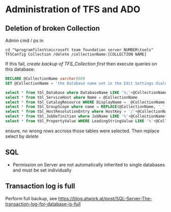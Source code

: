 Administration of TFS and ADO
=================

Deletion of broken Collection
-------------------
Admin cmd / ps in 

```
cd "%programfiles%\microsoft team foundation server NUMBER\tools"
TFSConfig Collection /delete /collectionName:[COLLECTION NAME]
```


If this fail, *create backup of TFS_Collection first* then execute queries on this database:

```sql
DECLARE @CollectionName varchar(60)
SET @CollectionName = 'the Database name set in the Edit Settings dialog'

select * from tbl_Database where DatabaseName LIKE '%;'+@CollectionName
select * from tbl_ServiceHost where Name = @CollectionName
select * from tbl_CatalogResource WHERE DisplayName =  @CollectionName
select * from tbl_GroupScope where name = REPLACE(@CollectionName, '_', '>')
select * from tbl_HostResolutionEntry where HostKey = '/'+@CollectionName+'/'
select * from tbl_JobDefinition where JobName LIKE '%'+@CollectionName+','
select * from tbl_PropertyValue WHERE LeadingStringValue LIKE '%'+@CollectionName
```
ensure, no wrong rows accross those tables were selected. Then replace select by *delete*

SQL
---------------
* Permission on Server are not automatically inherited to single databases and must be set individually

Transaction log is full
-----------------
Perform full backup, see https://blog.atwork.at/post/SQL-Server-The-transaction-log-for-database-is-full
